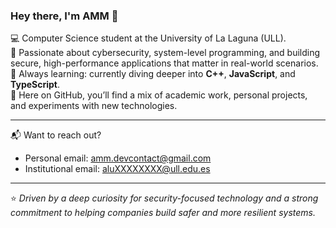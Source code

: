 ### Hey there, I'm AMM 👋

💻 Computer Science student at the University of La Laguna (ULL).  
🚀 Passionate about cybersecurity, system-level programming, and building secure, high-performance applications that matter in real-world scenarios.  
🧠 Always learning: currently diving deeper into **C++**, **JavaScript**, and **TypeScript**.  
📂 Here on GitHub, you’ll find a mix of academic work, personal projects, and experiments with new technologies.

---

📬 Want to reach out?

- Personal email: amm.devcontact@gmail.com  
- Institutional email: aluXXXXXXXX@ull.edu.es  

---

⭐ *Driven by a deep curiosity for security-focused technology and a strong commitment to helping companies build safer and more resilient systems.*
